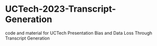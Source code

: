 # UCTech-2023-Transcript-Generation
code and material for UCTech Presentation Bias and Data Loss Through Transcript Generation
